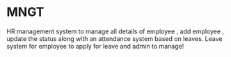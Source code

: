 # MNGT
HR management system to manage all details of employee , add employee , update the status  along with an attendance system based on leaves. Leave system for employee to apply for leave and admin to manage!   
